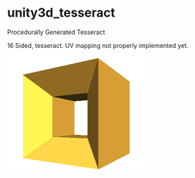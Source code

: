 unity3d_tesseract
=================

Procedurally Generated Tesseract

16 Sided, tesseract.
UV mapping not properly implemented yet.

![Screenshot](Assets/Images/screenshot-000.png?raw=true)